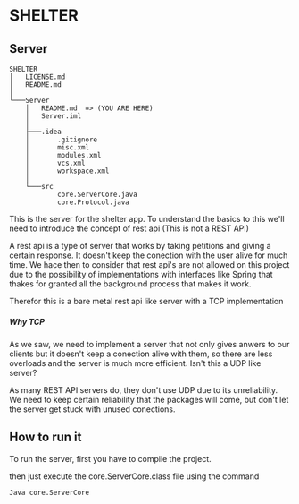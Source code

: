 # SHELTER
## Server

```
SHELTER
│   LICENSE.md
│   README.md
│
└───Server
    │   README.md  => (YOU ARE HERE)
    │   Server.iml
    │
    ├───.idea
    │       .gitignore
    │       misc.xml
    │       modules.xml
    │       vcs.xml
    │       workspace.xml
    │
    └───src
            core.ServerCore.java
            core.Protocol.java
```

This is the server for the shelter app.
To understand the basics to this we'll need to introduce the concept of rest api
(This is not a REST API)

A rest api is a type of server that works by taking petitions and giving a certain response.
It doesn't keep the conection with the user alive for much time.
We hace then to consider that rest api's are not allowed on this project due to the possibility of implementations with interfaces like Spring that thakes for granted all the background process that makes it work.

Therefor this is a bare metal rest api like server with a TCP implementation

##### Why TCP
As we saw, we need to implement a server that not only gives anwers to our clients but it doesn't keep a conection alive with them, so there are less overloads and the server is much more efficient.
Isn't this a UDP like server?

As many REST API servers do, they don't use UDP due to its unreliability.
We need to keep certain reliability that the packages will come, but don't let the server get stuck with unused conections.

## How to run it
To run the server, first you have to compile the project.

then just execute the core.ServerCore.class file using the command
```sh
Java core.ServerCore
```

